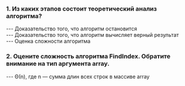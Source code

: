 <h3>1. Из каких этапов состоит теоретический анализ алгоритма?</h3>
--- Доказательство того, что алгоритм остановится<br>
--- Доказательство того, что алгоритм вычисляет верный результат<br>
--- Оценка сложности алгоритма

<h3>2. Оцените сложность алгоритма FindIndex. Обратите внимание на тип аргумента array.</h3>
--- Θ(n), где n — сумма длин всех строк в массиве array
